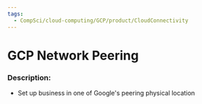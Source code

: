 ```yaml
---
tags:
  - CompSci/cloud-computing/GCP/product/CloudConnectivity
---
```

# GCP Network Peering
### Description:
- Set up business in one of Google's peering physical location